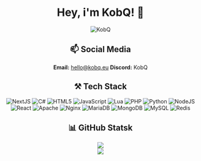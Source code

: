 <div align="center">
  <h1> Hey, i'm KobQ! 👋 </h1>
  <img src="https://komarev.com/ghpvc/?username=KobQ" alt="KobQ" />
  <h2>📫 Social Media</h2>
  <b>Email:</b> <a href="mailto:hello@kobq.eu">hello@kobq.eu</a>
  <b>Discord:</b> KobQ
  <h2>⚒ Tech Stack</h2>
  
  ![NextJS](https://img.shields.io/badge/Next-black?style=for-the-badge&logo=next.js&logoColor=white)
  ![C#](https://img.shields.io/badge/c%23-%23239120.svg?style=for-the-badge&logo=csharp&logoColor=white)
  ![HTML5](https://img.shields.io/badge/html5-%23E34F26.svg?style=for-the-badge&logo=html5&logoColor=white)
  ![JavaScript](https://img.shields.io/badge/javascript-%23323330.svg?style=for-the-badge&logo=javascript&logoColor=%23F7DF1E)
  ![Lua](https://img.shields.io/badge/lua-%232C2D72.svg?style=for-the-badge&logo=lua&logoColor=white)
  ![PHP](https://img.shields.io/badge/php-%23777BB4.svg?style=for-the-badge&logo=php&logoColor=white)
  ![Python](https://img.shields.io/badge/python-3670A0?style=for-the-badge&logo=python&logoColor=ffdd54)
  ![NodeJS](https://img.shields.io/badge/node.js-6DA55F?style=for-the-badge&logo=node.js&logoColor=white)
  ![React](https://img.shields.io/badge/react-%2320232a.svg?style=for-the-badge&logo=react&logoColor=%2361DAFB)
  ![Apache](https://img.shields.io/badge/apache-%23D42029.svg?style=for-the-badge&logo=apache&logoColor=white)
  ![Nginx](https://img.shields.io/badge/nginx-%23009639.svg?style=for-the-badge&logo=nginx&logoColor=white)
  ![MariaDB](https://img.shields.io/badge/MariaDB-003545?style=for-the-badge&logo=mariadb&logoColor=white)
  ![MongoDB](https://img.shields.io/badge/MongoDB-%234ea94b.svg?style=for-the-badge&logo=mongodb&logoColor=white)
  ![MySQL](https://img.shields.io/badge/mysql-4479A1.svg?style=for-the-badge&logo=mysql&logoColor=white)
  ![Redis](https://img.shields.io/badge/redis-%23DD0031.svg?style=for-the-badge&logo=redis&logoColor=white)
  <h2>📊 GitHub Statsk</h2>
  
  ![](https://github-readme-stats.vercel.app/api?username=KobQ&theme=dark&hide_border=false&include_all_commits=true&count_private=true)
  <br />
  ![](https://github-readme-streak-stats.herokuapp.com/?user=KobQ&theme=dark&hide_border=false)
  <br />
</div>
